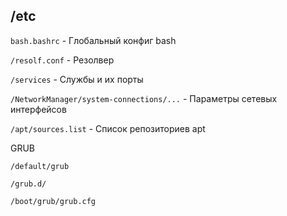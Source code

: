 ## /etc

```bash.bashrc``` - Глобальный конфиг bash

```/resolf.conf``` - Резолвер

```/services``` - Службы и их порты

```/NetworkManager/system-connections/...``` - Параметры сетевых интерфейсов

```/apt/sources.list``` - Список репозиториев apt

GRUB
```
/default/grub
                     
/grub.d/

/boot/grub/grub.cfg
```
